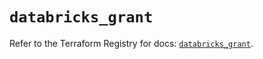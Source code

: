 # `databricks_grant`

Refer to the Terraform Registry for docs: [`databricks_grant`](https://registry.terraform.io/providers/databricks/databricks/1.67.0/docs/resources/grant).
